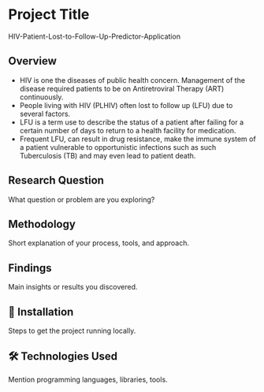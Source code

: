 # Project Title
HIV-Patient-Lost-to-Follow-Up-Predictor-Application

## Overview
- HIV is one the diseases of public health concern. Management of the disease required patients to be on Antiretroviral Therapy (ART) continuously.
- People living with HIV (PLHIV) often lost to follow up (LFU) due to several factors.
- LFU is a term use to describe the status of a patient after failing for a certain number of days to return to a health facility for medication.
- Frequent LFU, can result in drug resistance, make the immune system of a patient vulnerable to opportunistic infections such as such Tuberculosis (TB) and may even lead to patient death.


## Research Question
What question or problem are you exploring?

## Methodology
Short explanation of your process, tools, and approach.

## Findings
Main insights or results you discovered.

## 🔧 Installation
Steps to get the project running locally.

## 🛠️ Technologies Used
Mention programming languages, libraries, tools.





